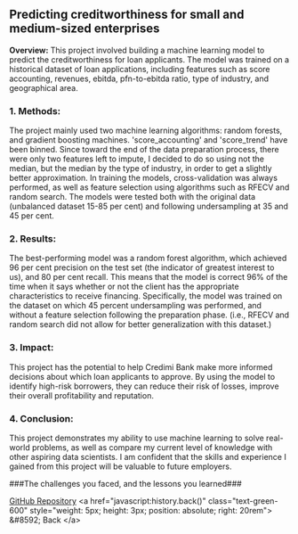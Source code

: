 ## Predicting creditworthiness for small and medium-sized enterprises

**Overview:** This project involved building a machine learning model to predict the creditworthiness for loan applicants. The model was trained on a historical dataset of loan applications, including features such as score accounting, revenues, ebitda, pfn-to-ebitda ratio, type of industry, and geographical area.

### 1. Methods:

The project mainly used two machine learning algorithms: random forests, and gradient boosting machines. 'score_accounting' and 'score_trend' have been binned. Since toward the end of the data preparation process, there were only two features left to impute, I decided to do so using not the median, but the median by the type of industry, in order to get a slightly better approximation.
In training the models, cross-validation was always performed, as well as feature selection using algorithms such as RFECV and random search.
The models were tested both with the original data (unbalanced dataset 15-85 per cent) and following undersampling at 35 and 45 per cent.

### 2. Results:

The best-performing model was a random forest algorithm, which achieved 96 per cent precision on the test set (the indicator of greatest interest to us), and 80 per cent recall. This means that the model is correct 96% of the time when it says whether or not the client has the appropriate characteristics to receive financing.
Specifically, the model was trained on the dataset on which 45 percent undersampling was performed, and without a feature selection following the preparation phase. (i.e., RFECV and random search did not allow for better generalization with this dataset.)

### 3. Impact:

This project has the potential to help Credimi Bank make more informed decisions about which loan applicants to approve. By using the model to identify high-risk borrowers, they can reduce their risk of losses, improve their overall profitability and reputation.

### 4. Conclusion:

This project demonstrates my ability to use machine learning to solve real-world problems, as well as compare my current level of knowledge with other aspiring data scientists. I am confident that the skills and experience I gained from this project will be valuable to future employers.

###The challenges you faced, and the lessons you learned###

[GitHub Repository]([https://youtu.be/xvFZjo5PgG0](https://github.com/alescicluna/Rating_Score_Competition_by_Credimi-Bank/blob/main/rating_score_final_github.ipynb))
<a href="javascript:history.back()" class="text-green-600" style="weight: 5px; height: 3px; position: absolute; right: 20rem">
  &#8592; Back
</a>
